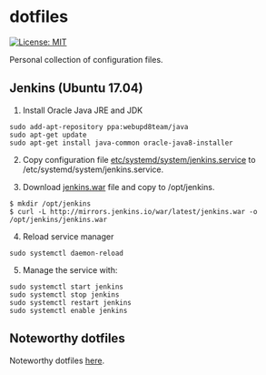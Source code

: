 # dotfiles

[![License: MIT](https://img.shields.io/badge/License-MIT-blue.svg)](https://opensource.org/licenses/MIT)

Personal collection of configuration files.

## Jenkins (Ubuntu 17.04)

1. Install Oracle Java JRE and JDK
```
sudo add-apt-repository ppa:webupd8team/java
sudo apt-get update
sudo apt-get install java-common oracle-java8-installer
```

2. Copy configuration file [etc/systemd/system/jenkins.service](https://github.com/jayamorin/dotfiles/blob/master/etc/systemd/system/jenkins.service) to /etc/systemd/system/jenkins.service.

3. Download [jenkins.war](http://mirrors.jenkins.io/war/latest/jenkins.war) file and copy to /opt/jenkins.
```
$ mkdir /opt/jenkins
$ curl -L http://mirrors.jenkins.io/war/latest/jenkins.war -o /opt/jenkins/jenkins.war
```

4. Reload service manager
```
sudo systemctl daemon-reload
```

5. Manage the service with:
```
sudo systemctl start jenkins
sudo systemctl stop jenkins
sudo systemctl restart jenkins
sudo systemctl enable jenkins
```

## Noteworthy dotfiles

Noteworthy dotfiles [here](https://dotfiles.github.io/).
